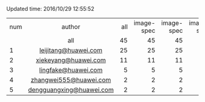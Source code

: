 Updated time: 2016/10/29 12:55:52

|||||||
| ------------- |:-------------:| -----:| -----:| -----:| -----:|
| num | author | all | image-spec | image-spec | image-spec |
|| all | 45 | 45 | 45 | 45 |
|1|leijitang@huawei.com|25| 25| 25| 25|
|2|xiekeyang@huawei.com|11| 11| 11| 11|
|3|lingfake@huawei.com|5| 5| 5| 5|
|4|zhangwei555@huawei.com|2| 2| 2| 2|
|5|dengguangxing@huawei.com|2| 2| 2| 2|
